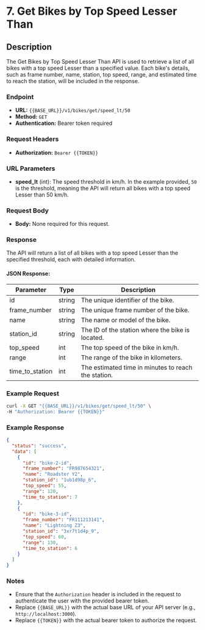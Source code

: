 # 7. Get Bikes by Top Speed Lesser Than

## Description
The Get Bikes by Top Speed Lesser Than API is used to retrieve a list of all bikes with a top speed Lesser than a specified value. Each bike's details, such as frame number, name, station, top speed, range, and estimated time to reach the station, will be included in the response.

### Endpoint

- **URL:** `{{BASE_URL}}/v1/bikes/get/speed_lt/50`
- **Method:** `GET`
- **Authentication:** Bearer token required

### Request Headers

- **Authorization:** `Bearer {{TOKEN}}`

### URL Parameters

- **speed_lt** (int): The speed threshold in km/h. In the example provided, `50` is the threshold, meaning the API will return all bikes with a top speed Lesser than 50 km/h.

### Request Body

- **Body:** None required for this request.

### Response

The API will return a list of all bikes with a top speed Lesser than the specified threshold, each with detailed information.

#### JSON Response:

| Parameter          | Type   | Description                                                |
|--------------------|--------|------------------------------------------------------------|
| id                 | string | The unique identifier of the bike.                         |
| frame_number       | string | The unique frame number of the bike.                       |
| name               | string | The name or model of the bike.                             |
| station_id         | string | The ID of the station where the bike is located.           |
| top_speed          | int    | The top speed of the bike in km/h.                         |
| range              | int    | The range of the bike in kilometers.                       |
| time_to_station    | int    | The estimated time in minutes to reach the station.        |

### Example Request

```bash
curl -X GET "{{BASE_URL}}/v1/bikes/get/speed_lt/50" \
-H "Authorization: Bearer {{TOKEN}}"
```

### Example Response

```json
{
  "status": "success",
  "data": [
    {
      "id": "bike-2-id",
      "frame_number": "FR987654321",
      "name": "Roadster Y2",
      "station_id": "1ub1d98p_6",
      "top_speed": 55,
      "range": 120,
      "time_to_station": 7
    },
    {
      "id": "bike-3-id",
      "frame_number": "FR111213141",
      "name": "Lightning Z3",
      "station_id": "3xr7t1d4p_9",
      "top_speed": 60,
      "range": 130,
      "time_to_station": 6
    }
  ]
}
```

### Notes

- Ensure that the `Authorization` header is included in the request to authenticate the user with the provided bearer token.
- Replace `{{BASE_URL}}` with the actual base URL of your API server (e.g., `http://localhost:3000`).
- Replace `{{TOKEN}}` with the actual bearer token to authorize the request.